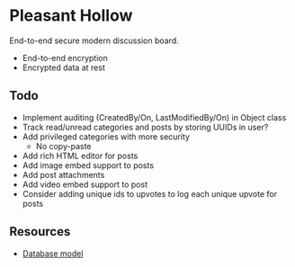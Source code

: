 # Pleasant Hollow

End-to-end secure modern discussion board.

-  End-to-end encryption
-  Encrypted data at rest

## Todo

-  Implement auditing (CreatedBy/On, LastModifiedBy/On) in Object class
-  Track read/unread categories and posts by storing UUIDs in user?
-  Add privileged categories with more security
   -  No copy-paste
-  Add rich HTML editor for posts
-  Add image embed support to posts
-  Add post attachments
-  Add video embed support to post
-  Consider adding unique ids to upvotes to log each unique upvote for posts

## Resources

-  [Database model](https://drawsql.app/teams/yak-industries/diagrams/pleasant-hollow)
